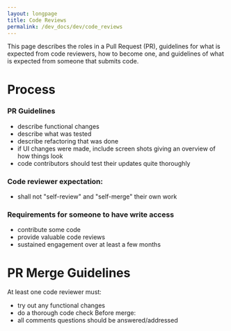 ```yaml
---
layout: longpage
title: Code Reviews
permalink: /dev_docs/dev/code_reviews
---
```


This page describes the roles in a Pull Request (PR), guidelines for what is expected from code reviewers, how to become one, and guidelines of what is expected from someone that submits code.

# Process

### PR Guidelines
- describe functional changes
- describe what was tested
- describe refactoring that was done
- if UI changes were made, include screen shots giving an overview of how things look
- code contributors should test their updates quite thoroughly


### Code reviewer expectation:
- shall not "self-review" and "self-merge" their own work 

### Requirements for someone to have write access
- contribute some code
- provide valuable code reviews
- sustained engagement over at least a few months

# PR Merge Guidelines

At least one code reviewer must:
- try out any functional changes
- do a thorough code check
Before merge:
- all comments questions should be answered/addressed

